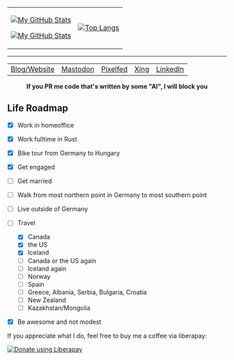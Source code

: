  <table align="center"><tr><td align="center">

[![My GitHub Stats](https://github-readme-stats-one-bice.vercel.app/api?username=matthiasbeyer&show_icons=true&theme=dark&role=OWNER,ORGANIZATION_MEMBER,COLLABORATOR&include_all_commits=true&count_private=true)](https://github.com/billy1624#gh-dark-mode-only)

[![My GitHub Stats](https://github-readme-stats-one-bice.vercel.app/api?username=matthiasbeyer&show_icons=true&theme=default&role=OWNER,ORGANIZATION_MEMBER,COLLABORATOR&include_all_commits=true&count_private=true)](https://github.com/billy1624#gh-light-mode-only)

</td>
<td align="center">

[![Top Langs](https://github-readme-stats.vercel.app/api/top-langs/?username=matthiasbeyer&layout=compact)](https://github.com/anuraghazra/github-readme-stats)

</td></tr></table>

---

<table align="center"><tr>
<td>
  <a href="https://beyermatthias.de">Blog/Website</a>
</td>
<td>
  <a rel="me" href="https://social.linux.pizza/@musicmatze">Mastodon</a>
</td>
<td>
  <a href="https://pixelfed.social/musicmatze">Pixelfed</a>
</td>
<td>
  <a href="https://www.xing.com/profile/Matthias_Beyer47">Xing</a>
</td>
<td>
  <a href="https://www.linkedin.com/in/matthias-beyer/">LinkedIn</a>
</td>
</tr></table>

<div align="center">
  <b>If you PR me code that's written by some "AI", I will block you</b>
</div>

## Life Roadmap

- [x] Work in homeoffice
- [x] Work fulltime in Rust
- [x] Bike tour from Germany to Hungary
- [x] Get engaged
- [ ] Get married
- [ ] Walk from most northern point in Germany to most southern point
- [ ] Live outside of Germany
- [ ] Travel
  - [x] Canada
  - [x] the US
  - [x] Iceland
  - [ ] Canada or the US again
  - [ ] Iceland again
  - [ ] Norway
  - [ ] Spain
  - [ ] Greece, Albania, Serbia, Bulgaria, Croatia
  - [ ] New Zealand
  - [ ] Kazakhstan/Mongolia
- [x] Be awesome and not modest


If you appreciate what I do, feel free to buy me a coffee via liberapay:

<noscript><a href="https://liberapay.com/musicmatze/donate"><img alt="Donate using Liberapay" src="https://liberapay.com/assets/widgets/donate.svg"></a></noscript>
